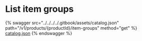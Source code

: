 # List item groups

{% swagger src="../../../../.gitbook/assets/catalog.json" path="/v1/products/{productId}/item-groups" method="get" %}
[catalog.json](../../../../.gitbook/assets/catalog.json)
{% endswagger %}
